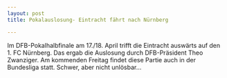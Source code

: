```yaml
---
layout: post
title: Pokalauslosung- Eintracht fährt nach Nürnberg

---
```


Im DFB-Pokalhalbfinale am 17./18. April trifft die Eintracht auswärts auf den 1. FC Nürnberg. Das ergab die Auslosung durch DFB-Präsident Theo Zwanziger. Am kommenden Freitag findet diese Partie auch in der Bundesliga statt. Schwer, aber nicht unlösbar...


